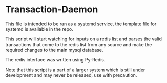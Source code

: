 # Transaction-Daemon

This file is intended to be ran as a systemd service, the template file for systemd is available in the repo.

This script will start watching for inputs on a redis list and parses the valid transactions that come to the redis list from any source and make the required changes to the main mysql database.

The redis interface was written using Py-Redis.

Note that this script is a part of a larger system which is still under development and may never be released, use with precaution.
